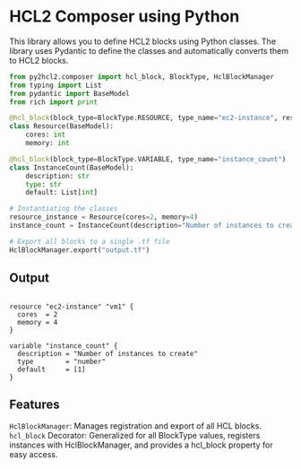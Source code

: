 # HCL2 Composer using Python

This library allows you to define HCL2 blocks using Python classes. The library uses Pydantic to define the classes and automatically converts them to HCL2 blocks.

```python
from py2hcl2.composer import hcl_block, BlockType, HclBlockManager
from typing import List
from pydantic import BaseModel
from rich import print

@hcl_block(block_type=BlockType.RESOURCE, type_name="ec2-instance", resource_name="vm1")
class Resource(BaseModel):
    cores: int
    memory: int

@hcl_block(block_type=BlockType.VARIABLE, type_name="instance_count")
class InstanceCount(BaseModel):
    description: str
    type: str
    default: List[int]

# Instantiating the classes
resource_instance = Resource(cores=2, memory=4)
instance_count = InstanceCount(description="Number of instances to create", type="number", default=[1])

# Export all blocks to a single .tf file
HclBlockManager.export("output.tf")
```

## Output
```hcl

resource "ec2-instance" "vm1" {
  cores  = 2
  memory = 4
}

variable "instance_count" {
  description = "Number of instances to create"
  type        = "number"
  default     = [1]
}
```
## Features
`HclBlockManager`: Manages registration and export of all HCL blocks.
`hcl_block` Decorator: Generalized for all BlockType values, registers instances with HclBlockManager, and provides a hcl_block property for easy access.
